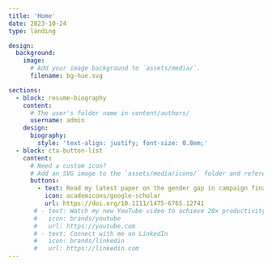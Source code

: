 ```yaml
---
title: 'Home'
date: 2023-10-24
type: landing

design:
  background:
    image:
      # Add your image background to `assets/media/`.
      filename: bg-hue.svg

sections:
  - block: resume-biography
    content:
      # The user's folder name in content/authors/
      username: admin
    design:
      biography:
        style: 'text-align: justify; font-size: 0.8em;'
  - block: cta-button-list
    content:
      # Need a custom icon?
      # Add an SVG image to the `assets/media/icons/` folder and reference it in the `icon` field below
      buttons:
        - text: Read my latest paper on the gender gap in campaign financing 
          icon: academicons/google-scholar
          url: https://doi.org/10.1111/1475-6765.12741
       # - text: Watch my new YouTube video to achieve 20x productivity
       #   icon: brands/youtube
       #   url: https://youtube.com
       # - text: Connect with me on LinkedIn
       #   icon: brands/linkedin
       #   url: https://linkedin.com
---
```

